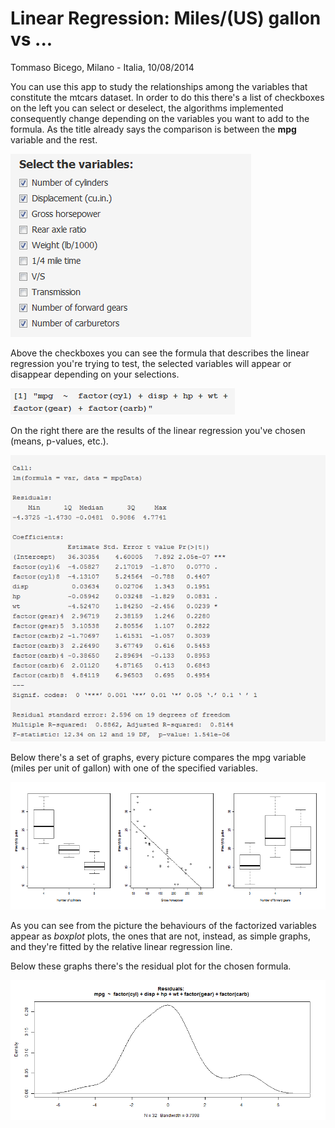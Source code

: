 Linear Regression: Miles/(US) gallon vs ...
===============

Tommaso Bicego, Milano - Italia, 10/08/2014

You can use this app to study the relationships among the variables that constitute the mtcars dataset.
In order to do this there's a list of checkboxes on the left you can select or deselect, the algorithms implemented consequently change depending on the variables you want to add to the formula.
As the title already says the comparison is between the **mpg** variable and the rest.

![alt tag](https://github.com/tommasobicego/data_products_2/blob/master/images/variables.PNG)

Above the checkboxes you can see the formula that describes the linear regression you're trying to test, the selected variables will appear or disappear depending on your selections.

![alt tag](https://github.com/tommasobicego/data_products_2/blob/master/images/reg_formula.PNG)

On the right there are the results of the linear regression you've chosen (means, p-values, etc.). 

![alt tag](https://github.com/tommasobicego/data_products_2/blob/master/images/results.PNG)

Below there's a set of graphs, every picture compares the mpg variable (miles per unit of gallon) with one of the specified variables.

![alt tag](https://github.com/tommasobicego/data_products_2/blob/master/images/graphs.PNG)

As you can see from the picture the behaviours of the factorized variables appear as *boxplot* plots, the ones that are not, instead, as simple graphs, and they're fitted by the relative linear regression line.

Below these graphs there's the residual plot for the chosen formula.

![alt tag](https://github.com/tommasobicego/data_products_2/blob/master/images/residuals.PNG)
